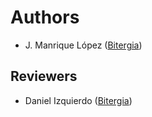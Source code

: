 # Authors

- J. Manrique López ([Bitergia](http://bitergia.com))

## Reviewers

- Daniel Izquierdo  ([Bitergia](http://bitergia.com))
